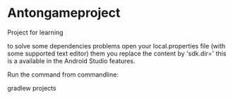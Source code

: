 # Antongameproject
Project for learning


to solve some dependencies problems open your local.properties file (with some supported text editor)
them you replace the content by 'sdk.dir=<pathToAndroidSDK>' this is a available in the Android Studio features.

Run the command from commandline:

gradlew projects
